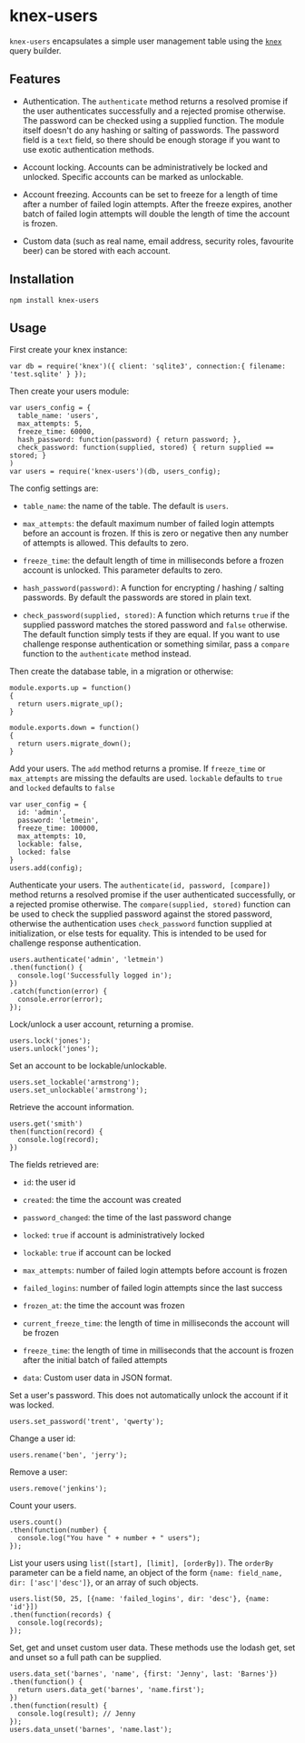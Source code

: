 # knex-users

`knex-users` encapsulates a simple user management table using the [`knex`](http://knexjs.org) query builder. 

## Features

* Authentication.  The `authenticate` method returns a resolved promise if the user authenticates successfully and a rejected promise otherwise.
The password can be checked using a supplied function. The module itself doesn't do any hashing or salting of passwords.
The password field is a `text` field, so there should be enough storage if you want to use exotic authentication methods.

* Account locking.  Accounts can be administratively be locked and unlocked. Specific accounts can be marked as unlockable.

* Account freezing.  Accounts can be set to freeze for a length of time after a number of failed login attempts.  After the freeze expires,
another batch of failed login attempts will double the length of time the account is frozen.

* Custom data (such as real name, email address, security roles, favourite beer) can be stored with each account.

## Installation

```
npm install knex-users
```

## Usage

First create your knex instance:

```
var db = require('knex')({ client: 'sqlite3', connection:{ filename: 'test.sqlite' } });
```

Then create your users module:

```
var users_config = {
  table_name: 'users',
  max_attempts: 5,
  freeze_time: 60000,
  hash_password: function(password) { return password; },
  check_password: function(supplied, stored) { return supplied == stored; }
)
var users = require('knex-users')(db, users_config);
```

The config settings are:

  * `table_name`: the name of the table.  The default is `users`.

  * `max_attempts`: the default maximum number of failed login attempts before an account is frozen.  If this is zero or negative then any
number of attempts is allowed.  This defaults to zero.

  * `freeze_time`: the default length of time in milliseconds before a frozen account is unlocked.  This parameter defaults to zero.

  * `hash_password(password)`: A function for encrypting / hashing / salting passwords.  By default the passwords are stored in plain text.

  * `check_password(supplied, stored)`: A function which returns `true` if the supplied password matches the stored password and `false` otherwise. The
default function simply tests if they are equal.  If you want to use challenge response authentication or something similar, pass a `compare`
function to the `authenticate` method instead.

Then create the database table, in a migration or otherwise:

```
module.exports.up = function()
{
  return users.migrate_up();
}

module.exports.down = function()
{
  return users.migrate_down();
}
```

Add your users.  The `add` method returns a promise.  If `freeze_time` or `max_attempts` are missing the defaults are used. `lockable` defaults
to `true` and `locked` defaults to `false`

```
var user_config = {
  id: 'admin',
  password: 'letmein',
  freeze_time: 100000,
  max_attempts: 10,
  lockable: false,
  locked: false
}
users.add(config);
```

Authenticate your users.  The `authenticate(id, password, [compare])` method returns a resolved promise if the user authenticated successfully,
or a rejected promise otherwise. The `compare(supplied, stored)` function can be used to check the supplied password against the stored password,
otherwise the authentication uses `check_password` function supplied at initialization, or else tests for equality. This is intended to be used for
challenge response authentication.

```
users.authenticate('admin', 'letmein')
.then(function() {
  console.log('Successfully logged in');
})
.catch(function(error) {
  console.error(error);
});
```

Lock/unlock a user account, returning a promise.

```
users.lock('jones');
users.unlock('jones');
```

Set an account to be lockable/unlockable.

```
users.set_lockable('armstrong');
users.set_unlockable('armstrong');
```

Retrieve the account information.

```
users.get('smith')
then(function(record) {
  console.log(record);
})
```

The fields retrieved are:

  * `id`: the user id

  * `created`: the time the account was created

  * `password_changed`: the time of the last password change

  * `locked`: `true` if account is administratively locked

  * `lockable`: `true` if account can be locked

  * `max_attempts`: number of failed login attempts before account is frozen

  * `failed_logins`: number of failed login attempts since the last success

  * `frozen_at`: the time the account was frozen

  * `current_freeze_time`: the length of time in milliseconds the account will be frozen

  * `freeze_time`: the length of time in milliseconds that the account is frozen after the initial batch of failed attempts

  * `data`: Custom user data in JSON format.


Set a user's password.  This does not automatically unlock the account if it was locked.

```
users.set_password('trent', 'qwerty');
```

Change a user id:

```
users.rename('ben', 'jerry');
```

Remove a user:

```
users.remove('jenkins');
```

Count your users.

```
users.count()
.then(function(number) {
  console.log("You have " + number + " users");
});
```

List your users using `list([start], [limit], [orderBy])`.  The `orderBy` parameter can be a field name, an object of the form
`{name: field_name, dir: ['asc'|'desc']}`, or an array of such objects.

```
users.list(50, 25, [{name: 'failed_logins', dir: 'desc'}, {name: 'id'}])
.then(function(records) {
  console.log(records);
});
```

Set, get and unset custom user data.  These methods use the lodash get, set and unset so a full path can be supplied.

```
users.data_set('barnes', 'name', {first: 'Jenny', last: 'Barnes'})
.then(function() {
  return users.data_get('barnes', 'name.first');
})
.then(function(result) {
  console.log(result); // Jenny
});
users.data_unset('barnes', 'name.last');
```

